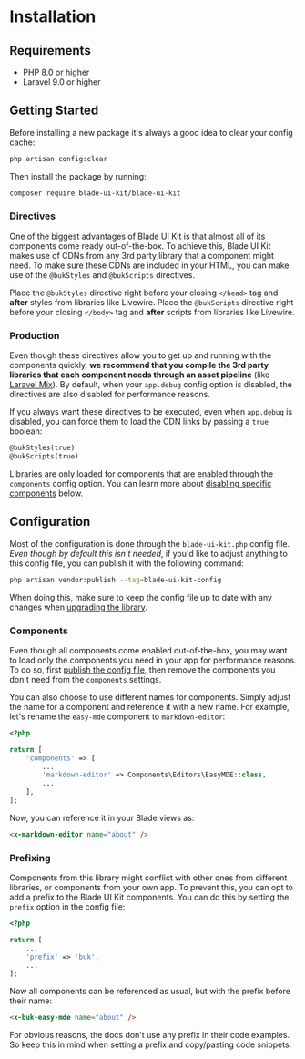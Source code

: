 # Installation

## Requirements

- PHP 8.0 or higher
- Laravel 9.0 or higher

## Getting Started

Before installing a new package it's always a good idea to clear your config cache:

```bash
php artisan config:clear
```

Then install the package by running:

```bash
composer require blade-ui-kit/blade-ui-kit
```

### Directives

One of the biggest advantages of Blade UI Kit is that almost all of its components come ready out-of-the-box. To achieve this, Blade UI Kit makes use of CDNs from any 3rd party library that a component might need. To make sure these CDNs are included in your HTML, you can make use of the `@bukStyles` and `@bukScripts` directives.

Place the `@bukStyles` directive right before your closing `</head>` tag and **after** styles from libraries like Livewire. Place the `@bukScripts` directive right before your closing `</body>` tag and **after** scripts from libraries like Livewire.

### Production

Even though these directives allow you to get up and running with the components quickly, **we recommend that you compile the 3rd party libraries that each component needs through an asset pipeline** (like [Laravel Mix](https://github.com/JeffreyWay/laravel-mix)). By default, when your `app.debug` config option is disabled, the directives are also disabled for performance reasons. 

If you always want these directives to be executed, even when `app.debug` is disabled, you can force them to load the CDN links by passing a `true` boolean:

```html
@bukStyles(true)
@bukScripts(true)
```

Libraries are only loaded for components that are enabled through the `components` config option. You can learn more about [disabling specific components](#components) below.

## Configuration

Most of the configuration is done through the `blade-ui-kit.php` config file. *Even though by default this isn't needed*, if you'd like to adjust anything to this config file, you can publish it with the following command:

```bash
php artisan vendor:publish --tag=blade-ui-kit-config
```

When doing this, make sure to keep the config file up to date with any changes when [upgrading the library](/docs/{{version}}/upgrade-guide).

### Components

Even though all components come enabled out-of-the-box, you may want to load only the components you need in your app for performance reasons. To do so, first [publish the config file](/docs/{{version}}/installation#configuration), then remove the components you don't need from the `components` settings.

You can also choose to use different names for components. Simply adjust the name for a component and reference it with a new name. For example, let's rename the `easy-mde` component to `markdown-editor`:

```php
<?php

return [
    'components' => [
        ...
        'markdown-editor' => Components\Editors\EasyMDE::class,
        ...
    ],
];
```

Now, you can reference it in your Blade views as:

```html
<x-markdown-editor name="about" />
```

### Prefixing

Components from this library might conflict with other ones from different libraries, or components from your own app. To prevent this, you can opt to add a prefix to the Blade UI Kit components. You can do this by setting the `prefix` option in the config file:

```php
<?php

return [
    ...
    'prefix' => 'buk',
    ...
];
```

Now all components can be referenced as usual, but with the prefix before their name:

```html
<x-buk-easy-mde name="about" />
```

For obvious reasons, the docs don't use any prefix in their code examples. So keep this in mind when setting a prefix and copy/pasting code snippets.
